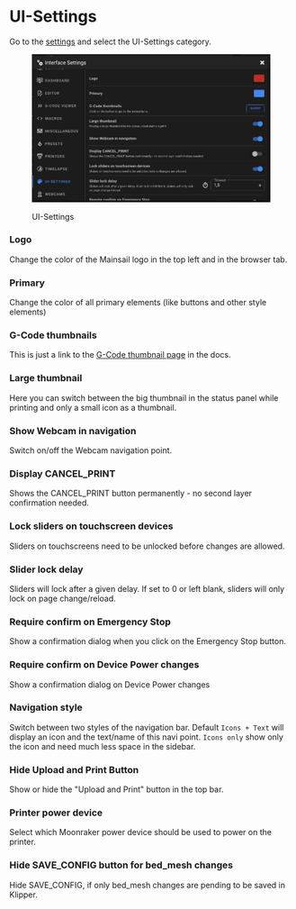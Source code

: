 # UI-Settings

Go to the [settings](./) and select the UI-Settings category.

<figure><img src="../../.gitbook/assets/image (10).png" alt=""><figcaption><p>UI-Settings</p></figcaption></figure>

### Logo

Change the color of the Mainsail logo in the top left and in the browser tab.

### Primary

Change the color of all primary elements (like buttons and other style elements)

### G-Code thumbnails

This is just a link to the [G-Code thumbnail page](../features/thumbnails.md) in the docs.

### Large thumbnail

Here you can switch between the big thumbnail in the status panel while printing and only a small icon as a thumbnail.

### Show Webcam in navigation

Switch on/off the Webcam navigation point.

### Display CANCEL\_PRINT

Shows the CANCEL\_PRINT button permanently - no second layer confirmation needed.

### Lock sliders on touchscreen devices

Sliders on touchscreens need to be unlocked before changes are allowed.

### Slider lock delay

Sliders will lock after a given delay. If set to 0 or left blank, sliders will only lock on page change/reload.

### Require confirm on Emergency Stop

Show a confirmation dialog when you click on the Emergency Stop button.

### Require confirm on Device Power changes

Show a confirmation dialog on Device Power changes

### Navigation style

Switch between two styles of the navigation bar. Default `Icons + Text` will display an icon and the text/name of this navi point. `Icons only` show only the icon and need much less space in the sidebar.

### Hide Upload and Print Button

Show or hide the "Upload and Print" button in the top bar.

### Printer power device

Select which Moonraker power device should be used to power on the printer.

### Hide SAVE\_CONFIG button for bed\_mesh changes

Hide SAVE\_CONFIG, if only bed\_mesh changes are pending to be saved in Klipper.

